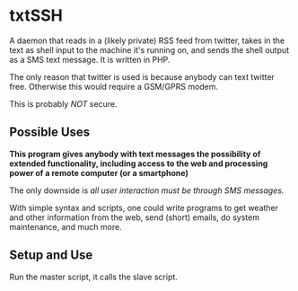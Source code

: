txtSSH
======

A daemon that reads in a (likely private) RSS feed from twitter, takes in the text as shell input to the machine it's running on, and sends the shell output as a SMS text message. It is written in PHP.

The only reason that twitter is used is because anybody can text twitter free. Otherwise this would require a GSM/GPRS modem. 

This is probably *NOT* secure.

Possible Uses
----

**This program gives anybody with text messages the possibility of extended functionality, including access to the web and processing power of a remote computer (or a smartphone)**

The only downside is *all user interaction must be through SMS messages.* 

With simple syntax and scripts, one could write programs to get weather and other information from the web, send (short) emails, do system maintenance, and much more. 

Setup and Use
----

Run the master script, it calls the slave script.
